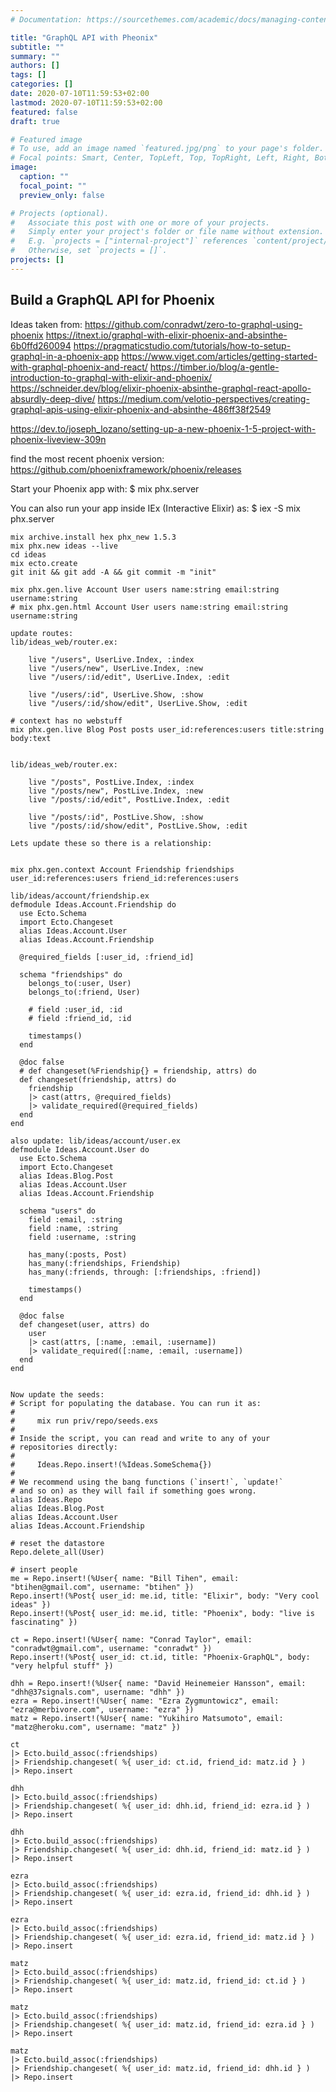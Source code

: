 ```yaml
---
# Documentation: https://sourcethemes.com/academic/docs/managing-content/

title: "GraphQL API with Pheonix"
subtitle: ""
summary: ""
authors: []
tags: []
categories: []
date: 2020-07-10T11:59:53+02:00
lastmod: 2020-07-10T11:59:53+02:00
featured: false
draft: true

# Featured image
# To use, add an image named `featured.jpg/png` to your page's folder.
# Focal points: Smart, Center, TopLeft, Top, TopRight, Left, Right, BottomLeft, Bottom, BottomRight.
image:
  caption: ""
  focal_point: ""
  preview_only: false

# Projects (optional).
#   Associate this post with one or more of your projects.
#   Simply enter your project's folder or file name without extension.
#   E.g. `projects = ["internal-project"]` references `content/project/deep-learning/index.md`.
#   Otherwise, set `projects = []`.
projects: []
---
```

## Build a GraphQL API for Phoenix

Ideas taken from:
https://github.com/conradwt/zero-to-graphql-using-phoenix
https://itnext.io/graphql-with-elixir-phoenix-and-absinthe-6b0ffd260094
https://pragmaticstudio.com/tutorials/how-to-setup-graphql-in-a-phoenix-app
https://www.viget.com/articles/getting-started-with-graphql-phoenix-and-react/
https://timber.io/blog/a-gentle-introduction-to-graphql-with-elixir-and-phoenix/
https://schneider.dev/blog/elixir-phoenix-absinthe-graphql-react-apollo-absurdly-deep-dive/
https://medium.com/velotio-perspectives/creating-graphql-apis-using-elixir-phoenix-and-absinthe-486ff38f2549

https://dev.to/joseph_lozano/setting-up-a-new-phoenix-1-5-project-with-phoenix-liveview-309n

find the most recent phoenix version:
https://github.com/phoenixframework/phoenix/releases

Start your Phoenix app with:
    $ mix phx.server

You can also run your app inside IEx (Interactive Elixir) as:
    $ iex -S mix phx.server


```
mix archive.install hex phx_new 1.5.3
mix phx.new ideas --live
cd ideas
mix ecto.create
git init && git add -A && git commit -m "init"

mix phx.gen.live Account User users name:string email:string username:string
# mix phx.gen.html Account User users name:string email:string username:string

update routes:
lib/ideas_web/router.ex:

    live "/users", UserLive.Index, :index
    live "/users/new", UserLive.Index, :new
    live "/users/:id/edit", UserLive.Index, :edit

    live "/users/:id", UserLive.Show, :show
    live "/users/:id/show/edit", UserLive.Show, :edit

# context has no webstuff
mix phx.gen.live Blog Post posts user_id:references:users title:string body:text


lib/ideas_web/router.ex:

    live "/posts", PostLive.Index, :index
    live "/posts/new", PostLive.Index, :new
    live "/posts/:id/edit", PostLive.Index, :edit

    live "/posts/:id", PostLive.Show, :show
    live "/posts/:id/show/edit", PostLive.Show, :edit

Lets update these so there is a relationship:


mix phx.gen.context Account Friendship friendships user_id:references:users friend_id:references:users

lib/ideas/account/friendship.ex
defmodule Ideas.Account.Friendship do
  use Ecto.Schema
  import Ecto.Changeset
  alias Ideas.Account.User
  alias Ideas.Account.Friendship

  @required_fields [:user_id, :friend_id]

  schema "friendships" do
    belongs_to(:user, User)
    belongs_to(:friend, User)

    # field :user_id, :id
    # field :friend_id, :id

    timestamps()
  end

  @doc false
  # def changeset(%Friendship{} = friendship, attrs) do
  def changeset(friendship, attrs) do
    friendship
    |> cast(attrs, @required_fields)
    |> validate_required(@required_fields)
  end
end

also update: lib/ideas/account/user.ex
defmodule Ideas.Account.User do
  use Ecto.Schema
  import Ecto.Changeset
  alias Ideas.Blog.Post
  alias Ideas.Account.User
  alias Ideas.Account.Friendship

  schema "users" do
    field :email, :string
    field :name, :string
    field :username, :string

    has_many(:posts, Post)
    has_many(:friendships, Friendship)
    has_many(:friends, through: [:friendships, :friend])

    timestamps()
  end

  @doc false
  def changeset(user, attrs) do
    user
    |> cast(attrs, [:name, :email, :username])
    |> validate_required([:name, :email, :username])
  end
end


Now update the seeds:
# Script for populating the database. You can run it as:
#
#     mix run priv/repo/seeds.exs
#
# Inside the script, you can read and write to any of your
# repositories directly:
#
#     Ideas.Repo.insert!(%Ideas.SomeSchema{})
#
# We recommend using the bang functions (`insert!`, `update!`
# and so on) as they will fail if something goes wrong.
alias Ideas.Repo
alias Ideas.Blog.Post
alias Ideas.Account.User
alias Ideas.Account.Friendship

# reset the datastore
Repo.delete_all(User)

# insert people
me = Repo.insert!(%User{ name: "Bill Tihen", email: "btihen@gmail.com", username: "btihen" })
Repo.insert!(%Post{ user_id: me.id, title: "Elixir", body: "Very cool ideas" })
Repo.insert!(%Post{ user_id: me.id, title: "Phoenix", body: "live is fascinating" })

ct = Repo.insert!(%User{ name: "Conrad Taylor", email: "conradwt@gmail.com", username: "conradwt" })
Repo.insert!(%Post{ user_id: ct.id, title: "Phoenix-GraphQL", body: "very helpful stuff" })

dhh = Repo.insert!(%User{ name: "David Heinemeier Hansson", email: "dhh@37signals.com", username: "dhh" })
ezra = Repo.insert!(%User{ name: "Ezra Zygmuntowicz", email: "ezra@merbivore.com", username: "ezra" })
matz = Repo.insert!(%User{ name: "Yukihiro Matsumoto", email: "matz@heroku.com", username: "matz" })

ct
|> Ecto.build_assoc(:friendships)
|> Friendship.changeset( %{ user_id: ct.id, friend_id: matz.id } )
|> Repo.insert

dhh
|> Ecto.build_assoc(:friendships)
|> Friendship.changeset( %{ user_id: dhh.id, friend_id: ezra.id } )
|> Repo.insert

dhh
|> Ecto.build_assoc(:friendships)
|> Friendship.changeset( %{ user_id: dhh.id, friend_id: matz.id } )
|> Repo.insert

ezra
|> Ecto.build_assoc(:friendships)
|> Friendship.changeset( %{ user_id: ezra.id, friend_id: dhh.id } )
|> Repo.insert

ezra
|> Ecto.build_assoc(:friendships)
|> Friendship.changeset( %{ user_id: ezra.id, friend_id: matz.id } )
|> Repo.insert

matz
|> Ecto.build_assoc(:friendships)
|> Friendship.changeset( %{ user_id: matz.id, friend_id: ct.id } )
|> Repo.insert

matz
|> Ecto.build_assoc(:friendships)
|> Friendship.changeset( %{ user_id: matz.id, friend_id: ezra.id } )
|> Repo.insert

matz
|> Ecto.build_assoc(:friendships)
|> Friendship.changeset( %{ user_id: matz.id, friend_id: dhh.id } )
|> Repo.insert
